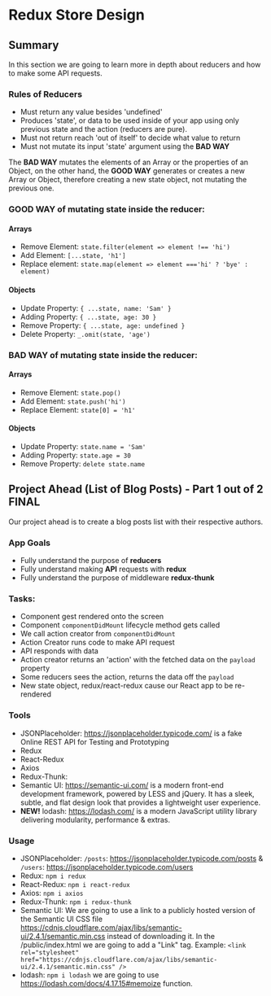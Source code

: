 # Redux Store Design 

## Summary
In this section we are going to learn more in depth about reducers and how to make some API requests.


### Rules of Reducers
- Must return any value besides 'undefined'
- Produces 'state', or data to be used inside of your app using only previous state and the action (reducers are pure).
- Must not return reach 'out of itself' to decide what value to return
- Must not mutate its input 'state' argument using the **BAD WAY**

The **BAD WAY** mutates the elements of an Array or the properties of an Object, on the other hand, the **GOOD WAY** generates or creates a new Array or Object, therefore creating a new state object, not mutating the previous one.

### **GOOD WAY** of mutating state inside the reducer:
#### Arrays
- Remove Element: `state.filter(element => element !== 'hi')`
- Add Element: `[...state, 'h1']`
- Replace element: `state.map(element => element ==='hi' ? 'bye' : element)`
#### Objects
- Update Property: `{ ...state, name: 'Sam' }`
- Adding Property: `{ ...state, age: 30 }`
- Remove Property: `{ ...state, age: undefined }`
- Delete Property: `_.omit(state, 'age')`

### **BAD WAY** of mutating state inside the reducer:
#### Arrays
- Remove Element: `state.pop()`
- Add Element: `state.push('hi')`
- Replace Element: `state[0] = 'h1'`
#### Objects
- Update Property: `state.name = 'Sam'`
- Adding Property: `state.age = 30`
- Remove Property: `delete state.name`


## Project Ahead (List of Blog Posts) - Part 1 out of 2 FINAL
Our project ahead is to create a blog posts list with their respective authors.

### App Goals
- Fully understand the purpose of **reducers**
- Fully understand making **API** requests with **redux**
- Fully understand the purpose of middleware **redux-thunk**

### Tasks:
- Component gest rendered onto the screen
- Component `componentDidMount` lifecycle method gets called
- We call action creator from `componentDidMount`
- Action Creator runs code to make API request
- API responds with data
- Action creator returns an 'action' with the fetched data on the `payload` property
- Some reducers sees the action, returns the data off the `payload`
- New state object, redux/react-redux cause our React app to be re-rendered

### Tools
- JSONPlaceholder: https://jsonplaceholder.typicode.com/ is a fake Online REST API for Testing and Prototyping
- Redux
- React-Redux 
- Axios
- Redux-Thunk: 
- Semantic UI: https://semantic-ui.com/ is a modern front-end development framework, powered by LESS and jQuery. It has a sleek, subtle, and flat design look that provides a lightweight user experience.
- **NEW!** lodash: https://lodash.com/ is a modern JavaScript utility library delivering modularity, performance & extras.


### Usage
- JSONPlaceholder: `/posts`: https://jsonplaceholder.typicode.com/posts & `/users`: https://jsonplaceholder.typicode.com/users
- Redux: `npm i redux`
- React-Redux: `npm i react-redux`
- Axios: `npm i axios`
- Redux-Thunk: `npm i redux-thunk`
- Semantic UI: We are going to use a link to a publicly hosted version of the Semantic UI CSS file https://cdnjs.cloudflare.com/ajax/libs/semantic-ui/2.4.1/semantic.min.css instead of downloading it. In the /public/index.html we are going to add a "Link" tag. Example: `<link rel="stylesheet" href="https://cdnjs.cloudflare.com/ajax/libs/semantic-ui/2.4.1/semantic.min.css" />`
- lodash: `npm i lodash` we are going to use https://lodash.com/docs/4.17.15#memoize function.
